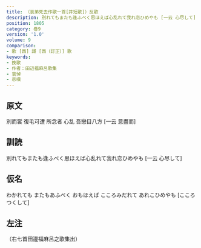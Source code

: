 ```yaml
---
title: （哀弟死去作歌一首[并短歌]）反歌
description: 別れてもまたも逢ふべく思ほえば心乱れて我れ恋ひめやも [一云 心尽して]
position: 1805
category: 巻9
version: '1.0'
volume: 9
comparison:
- 歌 [西] 謌 [西（訂正）] 歌
keywords:
- 挽歌
- 作者：田辺福麻呂歌集
- 哀悼
- 悲嘆
---
```


## 原文

別而裳 復毛可遭 所念者 心乱 吾戀目八方 [一云 意盡而]

## 訓読

別れてもまたも逢ふべく思ほえば心乱れて我れ恋ひめやも [一云 心尽して]

## 仮名

わかれても またもあふべく おもほえば こころみだれて あれこひめやも [こころつくして]

## 左注

（右七首田邊福麻呂之歌集出）
